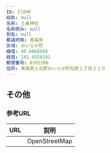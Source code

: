 ```yaml
---
ID: IlUHR
総称: null
名称: 土鼻神社
名称読み: null
別名: null
都道府県: 青森県
区域: おいらせ町
緯度: 40.6068898
経度: 141.4559191
郵便番号: 0392206
住所: 青森県上北郡おいらせ町松原１丁目２１５
---
```


## その他

### 参考URL

| URL | 説明          |
| --- | ------------- |
|     | OpenStreetMap |
